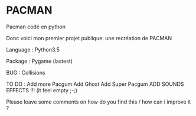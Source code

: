 # PACMAN
 Pacman codé en python

Donc voici mon premier projet publique: une recréation de PACMAN

Language : Python3.5

Package : Pygame (lastest)


BUG : Collisions

TO DO : Add more Pacgum
        Add Ghost
        Add Super Pacgum
        ADD SOUNDS EFFECTS !!! (it feel empty ;-;)

Please leave some comments on how do you find this / how can i improve it ?